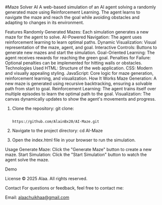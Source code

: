 #Maze Solver AI
A web-based simulation of an AI agent solving a randomly generated maze using Reinforcement Learning. The agent learns to navigate the maze and reach the goal while avoiding obstacles and adapting to changes in its environment.

Features
Randomly Generated Mazes: Each simulation generates a new maze for the agent to solve.
AI-Powered Navigation: The agent uses reinforcement learning to learn optimal paths.
Dynamic Visualization: Visual representation of the maze, agent, and goal.
Interactive Controls: Buttons to generate new mazes and start the simulation.
Goal-Oriented Learning: The agent receives rewards for reaching the green goal.
Penalties for Failure: Optional penalties can be implemented for hitting walls or obstacles.
Technologies Used
HTML: Structure of the web application.
CSS: Modern and visually appealing styling.
JavaScript: Core logic for maze generation, reinforcement learning, and visualization.
How It Works
Maze Generation: A new maze is generated using recursive backtracking, ensuring a solvable path from start to goal.
Reinforcement Learning: The agent trains itself over multiple episodes to learn the optimal path to the goal.
Visualization: The canvas dynamically updates to show the agent's movements and progress.


1) Clone the repository:
git clone:

                                              https://github.com/AlainBx20/AI-Maze.git


3) Navigate to the project directory:
cd AI-Maze


4) Open the index.html file in your browser to run the simulation.

Usage
Generate Maze: Click the "Generate Maze" button to create a new maze.
Start Simulation: Click the "Start Simulation" button to watch the agent solve the maze.

Demo

License
© 2025 Alaa. All rights reserved.

Contact
For questions or feedback, feel free to contact me:

Email: alaachuikhaa@gmail.com

